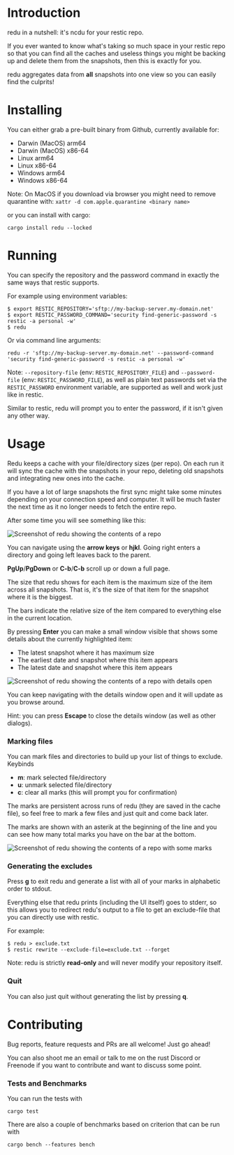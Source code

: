 # Introduction

redu in a nutshell: it's ncdu for your restic repo.

If you ever wanted to know what's taking so much space in your restic
repo so that you can find all the caches and useless things you might be backing
up and delete them from the snapshots, then this is exactly for you.

redu aggregates data from **all** snapshots into one view so you can easily find
the culprits!

# Installing

You can either grab a pre-built binary from Github, currently available for:
- Darwin (MacOS) arm64
- Darwin (MacOS) x86-64
- Linux arm64
- Linux x86-64
- Windows arm64
- Windows x86-64

Note: On MacOS if you download via browser you might need to remove quarantine with:
`xattr -d com.apple.quarantine <binary name>`

or you can install with cargo:
```
cargo install redu --locked
```

# Running

You can specify the repository and the password command in exactly the same ways
that restic supports.

For example using environment variables:
```
$ export RESTIC_REPOSITORY='sftp://my-backup-server.my-domain.net'
$ export RESTIC_PASSWORD_COMMAND='security find-generic-password -s restic -a personal -w'
$ redu
```

Or via command line arguments:
```
redu -r 'sftp://my-backup-server.my-domain.net' --password-command 'security find-generic-password -s restic -a personal -w'
```

Note: `--repository-file` (env: `RESTIC_REPOSITORY_FILE`) and `--password-file` (env: `RESTIC_PASSWORD_FILE`),
as well as plain text passwords set via the `RESTIC_PASSWORD` environment variable,
are supported as well and work just like in restic.

Similar to restic, redu will prompt you to enter the password, if it isn't
given any other way.

# Usage
Redu keeps a cache with your file/directory sizes (per repo).
On each run it will sync the cache with the snapshots in your repo,
deleting old snapshots and integrating new ones into the cache.

If you have a lot of large snapshots the first sync might take some minutes
depending on your connection speed and computer.
It will be much faster the next time as it no longer needs to fetch the entire repo.

After some time you will see something like this:

![Screenshot of redu showing the contents of a repo](screenshot_start.png)

You can navigate using the **arrow keys** or **hjkl**.
Going right enters a directory and going left leaves back to the parent.

**PgUp**/**PgDown** or **C-b**/**C-b** scroll up or down a full page.

The size that redu shows for each item is the maximum size of the item
across all snapshots. That is, it's the size of that item for the snapshot
where it is the biggest.

The bars indicate the relative size of the item compared to everything else
in the current location.

By pressing **Enter** you can make a small window visible that shows some details
about the currently highlighted item:
- The latest snapshot where it has maximum size
- The earliest date and snapshot where this item appears
- The latest date and snapshot where this item appears

![Screenshot of redu showing the contents of a repo with details open](screenshot_details.png)

You can keep navigating with the details window open and it will update as you
browse around.

Hint: you can press **Escape** to close the details window (as well as other dialogs).

### Marking files
You can mark files and directories to build up your list of things to exclude.
Keybinds
- **m**: mark selected file/directory
- **u**: unmark selected file/directory
- **c**: clear all marks (this will prompt you for confirmation)

The marks are persistent across runs of redu (they are saved in the cache file),
so feel free to mark a few files and just quit and come back later.

The marks are shown with an asterik at the beginning of the line
and you can see how many total marks you have on the bar at the bottom.

![Screenshot of redu showing the contents of a repo with some marks](screenshot_marks.png)

### Generating the excludes
Press **g** to exit redu and generate a list with all of your marks in alphabetic order to stdout.

Everything else that redu prints (including the UI itself) goes to stderr,
so this allows you to redirect redu's output to a file to get an exclude-file
that you can directly use with restic.

For example:
```
$ redu > exclude.txt
$ restic rewrite --exclude-file=exclude.txt --forget
```

Note: redu is strictly **read-only** and will never modify your repository itself.

### Quit
You can also just quit without generating the list by pressing **q**.

# Contributing
Bug reports, feature requests and PRs are all welcome!
Just go ahead!

You can also shoot me an email or talk to me on the rust Discord or Freenode
if you want to contribute and want to discuss some point.

### Tests and Benchmarks
You can run the tests with
```
cargo test
```

There are also a couple of benchmarks based on criterion that can be run with
```
cargo bench --features bench
```
